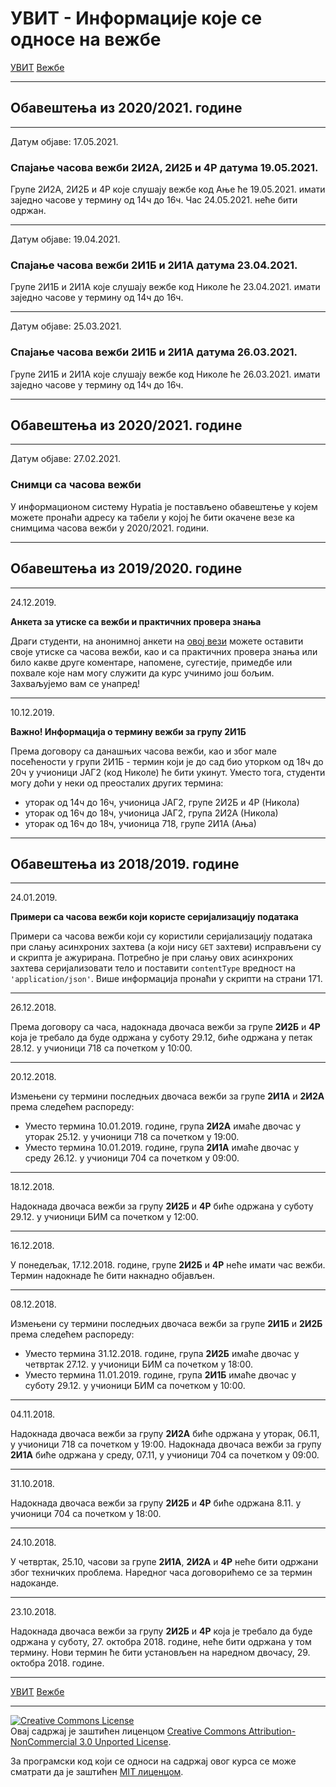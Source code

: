 # УВИТ - Информације које се односе на вежбе

[УВИТ](../../README.md) [Вежбе](../README.md)

-----

## Обавештења из 2020/2021. године

-----

Датум објаве: 17.05.2021.

### Спајање часова вежби 2И2А, 2И2Б и 4Р датума 19.05.2021.

Групе 2И2А, 2И2Б и 4Р које слушају вежбе код Ање ће 19.05.2021. имати заједно часове у термину од 14ч до 16ч. Час 24.05.2021. неће бити одржан.

-----

Датум објаве: 19.04.2021.

### Спајање часова вежби 2И1Б и 2И1А датума 23.04.2021.

Групе 2И1Б и 2И1А које слушају вежбе код Николе ће 23.04.2021. имати заједно часове у термину од 14ч до 16ч. 

-----

Датум објаве: 25.03.2021.

### Спајање часова вежби 2И1Б и 2И1А датума 26.03.2021.

Групе 2И1Б и 2И1А које слушају вежбе код Николе ће 26.03.2021. имати заједно часове у термину од 14ч до 16ч. 

-----

## Обавештења из 2020/2021. године

-----

Датум објаве: 27.02.2021.

### Снимци са часова вежби

У информационом систему Hypatia је постављено обавештење у којем можете пронаћи адресу ка табели у којој ће бити окачене везе ка снимцима часова вежби у 2020/2021. години.

-----

## Обавештења из 2019/2020. године

-----

24.12.2019.

**Анкета за утиске са вежби и практичних провера знања**

Драги студенти, на анонимној анкети на [овој вези](https://docs.google.com/forms/d/e/1FAIpQLSexwLk92N2V-IjIJFILbsZVPhnxSLOxajrbo-nLxLBfkIb8jA/viewform?usp=sf_link) можете оставити своје утиске са часова вежби, као и са практичних провера знања или било какве друге коментаре, напомене, сугестије, примедбе или похвале које нам могу служити да курс учинимо још бољим. Захваљујемо вам се унапред!

-----

10.12.2019.

**Важно! Информација о термину вежби за групу 2И1Б**

Према договору са данашњих часова вежби, као и због мале посећености у групи 2И1Б - термин који је до сад био уторком од 18ч до 20ч у учионици ЈАГ2 (код Николе) ће бити укинут. Уместо тога, студенти могу доћи у неки од преосталих других термина:

- уторак од 14ч до 16ч, учионица ЈАГ2, групе 2И2Б и 4Р (Никола)
- уторак од 16ч до 18ч, учионица ЈАГ2, група 2И2А (Никола)
- уторак од 16ч до 18ч, учионица 718, групе 2И1А (Ања)

-----

## Обавештења из 2018/2019. године

-----

24.01.2019.

**Примери са часова вежби који користе серијализацију података**

Примери са часова вежби који су користили серијализацију података при слању асинхроних захтева (а који нису `GET` захтеви) исправљени су и скрипта је ажурирана. Потребно је при слању ових асинхроних захтева серијализовати тело и поставити `contentType` вредност на `'application/json'`. Више информација пронаћи у скрипти на страни 171.

-----

26.12.2018.

Према договору са часа, надокнада двочаса вежби за групе **2И2Б** и **4Р** која је требало да буде одржана у суботу 29.12, биће одржана у петак 28.12. у учионици 718 са почетком у 10:00.

-----

20.12.2018.

Измењени су термини последњих двочаса вежби за групе **2И1А** и **2И2А** према следећем распореду:
- Уместо термина 10.01.2019. године, група **2И2А** имаће двочас у уторак 25.12. у учионици 718 са почетком у 19:00.
- Уместо термина 10.01.2019. године, група **2И1А** имаће двочас у среду 26.12. у учионици 704 са почетком у 09:00.

-----

18.12.2018.

Надокнада двочаса вежби за групу **2И2Б** и **4Р** биће одржана у суботу 29.12. у учионици БИМ са почетком у 12:00.

-----

16.12.2018.

У понедељак, 17.12.2018. године, групе **2И2Б** и **4Р** неће имати час вежби. Термин надокнаде ће бити накнадно објављен.

-----

08.12.2018.

Измењени су термини последњих двочаса вежби за групе **2И1Б** и **2И2Б** према следећем распореду:
- Уместо термина 31.12.2018. године, група **2И2Б** имаће двочас у четвртак 27.12. у учионици БИМ са почетком у 18:00.
- Уместо термина 11.01.2019. године, група **2И1Б** имаће двочас у суботу 29.12. у учионици БИМ са почетком у 10:00.

-----

04.11.2018.

Надокнада двочаса вежби за групу **2И2А**  биће одржана у уторак, 06.11, у учионици 718 са почетком у 19:00.
Надокнада двочаса вежби за групу **2И1А**  биће одржана у среду, 07.11, у учионици 704 са почетком у 09:00.

-----

31.10.2018.

Надокнада двочаса вежби за групу **2И2Б** и **4Р** биће одржана 8.11. у учионици 704 са почетком у 18:00.

-----

24.10.2018.

У четвртак, 25.10, часови за групе **2И1А**, **2И2А** и **4Р** неће бити одржани због техничких проблема. Наредног часа договорићемо се за термин надоканде.

-----

23.10.2018.

Надокнада двочаса вежби за групу **2И2Б** и **4Р** која је требало да буде одржана у суботу, 27. октобра 2018. године, неће бити одржана у том термину. Нови термин ће бити установљен на наредном двочасу, 29. октобра 2018. године.

-----

[УВИТ](../../README.md) [Вежбе](../README.md)

-----

<a rel="license" href="http://creativecommons.org/licenses/by-nc/3.0/"><img alt="Creative Commons License" style="border-width:0" src="https://i.creativecommons.org/l/by-nc/3.0/88x31.png" /></a><br />Овај садржај је заштићен лиценцом <a rel="license" href="http://creativecommons.org/licenses/by-nc/3.0/">Creative Commons Attribution-NonCommercial 3.0 Unported License</a>.

За програмски код који се односи на садржај овог курса се може сматрати да је заштићен [MIT лиценцом](/LICENSE).